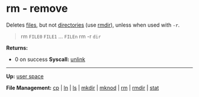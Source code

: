 # rm - remove

Deletes [files](../../kernel/file_system/file.md), but not [directories](../../kernel/file_system/directory.md) (use [rmdir](rmdir.md)), unless when used with `-r`.

> rm `FILE0` `FILE1` ... `FILEn`
> rm -r `dir`

**Returns:**
- 0 on success
**Syscall:** [unlink](../../kernel/syscalls/unlink.md)

---
**Up:** [user space](../userspace.md)

**File Management:** [cp](cp.md) | [ln](ln.md) | [ls](ls.md) | [mkdir](mkdir.md) | [mknod](mknod.md) | [rm](rm.md) | [rmdir](rmdir.md) | [stat](stat.md)
